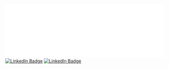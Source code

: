 [![GitHub Banner](./assets/GitHubHeader.png)](#)
[![LinkedIn Badge](https://img.shields.io/badge/LinkedIn-Profile-informational?style=flat&logo=linkedin&logoColor=white&color=0D76A8)](https://www.linkedin.com/in/eric-kapalka/)
[![LinkedIn Badge](https://img.shields.io/badge/ArtStation-Portfolio-informational?style=flat&logo=artstation&logoColor=white&color=0D76A8)](https://erickapalka.artstation.com/)